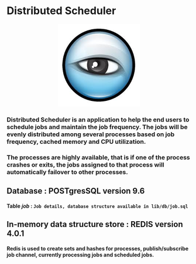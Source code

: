 # Distributed Scheduler

<p align="center"><img src="image/read.jpg"  alt="Read me"></p>

### Distributed Scheduler is an application to help the end users to schedule jobs and maintain the job frequency. The jobs will be evenly distributed among several processes based on job frequency, cached memory and CPU utilization.
### The processes are highly available, that is if one of the process crashes or exits, the jobs assigned to that process will automatically failover to other processes.

## Database : POSTgresSQL version 9.6
#### Table **_job_** : `Job details, database structure available in lib/db/job.sql`

## In-memory data structure store : REDIS version 4.0.1
#### Redis is used to create sets and hashes for processes, publish/subscribe job channel, currently processing jobs and scheduled jobs.



